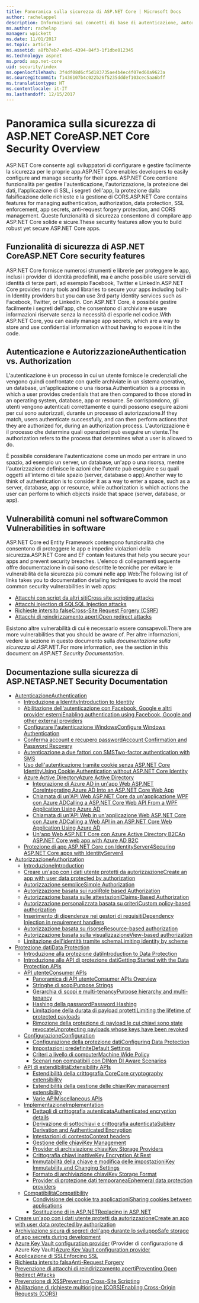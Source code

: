 ```yaml
---
title: Panoramica sulla sicurezza di ASP.NET Core | Microsoft Docs
author: rachelappel
description: Informazioni sui concetti di base di autenticazione, autorizzazione e sicurezza in ASP.NET Core
ms.author: rachelap
manager: wpickett
ms.date: 11/01/2017
ms.topic: article
ms.assetid: a8fb7eb7-e0e5-4394-84f3-1f1dbe012345
ms.technology: aspnet
ms.prod: asp.net-core
uid: security/index
ms.openlocfilehash: 3f4df08d6cf5d183735ae4b4ec4f07ed60a9623a
ms.sourcegitcommit: f1436107b4c022b26f5235dddef103cec5aa6bff
ms.translationtype: HT
ms.contentlocale: it-IT
ms.lasthandoff: 12/15/2017
---
```

# <a name="aspnet-core-security-overview"></a><span data-ttu-id="0f132-103">Panoramica sulla sicurezza di ASP.NET Core</span><span class="sxs-lookup"><span data-stu-id="0f132-103">ASP.NET Core Security Overview</span></span>

<span data-ttu-id="0f132-104">ASP.NET Core consente agli sviluppatori di configurare e gestire facilmente la sicurezza per le proprie app.</span><span class="sxs-lookup"><span data-stu-id="0f132-104">ASP.NET Core enables developers to easily configure and manage security for their apps.</span></span> <span data-ttu-id="0f132-105">ASP.NET Core contiene funzionalità per gestire l'autenticazione, l'autorizzazione, la protezione dei dati, l'applicazione di SSL, i segreti dell'app, la protezione dalla falsificazione delle richieste e la gestione di CORS.</span><span class="sxs-lookup"><span data-stu-id="0f132-105">ASP.NET Core contains features for managing authentication, authorization, data protection, SSL enforcement, app secrets, anti-request forgery protection, and CORS management.</span></span> <span data-ttu-id="0f132-106">Queste funzionalità di sicurezza consentono di compilare app ASP.NET Core solide e sicure.</span><span class="sxs-lookup"><span data-stu-id="0f132-106">These security features allow you to build robust yet secure ASP.NET Core apps.</span></span> 

## <a name="aspnet-core-security-features"></a><span data-ttu-id="0f132-107">Funzionalità di sicurezza di ASP.NET Core</span><span class="sxs-lookup"><span data-stu-id="0f132-107">ASP.NET Core security features</span></span>

<span data-ttu-id="0f132-108">ASP.NET Core fornisce numerosi strumenti e librerie per proteggere le app, inclusi i provider di identità predefiniti, ma è anche possibile usare servizi di identità di terze parti, ad esempio Facebook, Twitter e LinkedIn.</span><span class="sxs-lookup"><span data-stu-id="0f132-108">ASP.NET Core provides many tools and libraries to secure your apps including built-in Identity providers but you can use 3rd party identity services such as Facebook, Twitter, or LinkedIn.</span></span> <span data-ttu-id="0f132-109">Con ASP.NET Core, è possibile gestire facilmente i segreti dell'app, che consentono di archiviare e usare informazioni riservate senza la necessità di esporle nel codice.</span><span class="sxs-lookup"><span data-stu-id="0f132-109">With ASP.NET Core, you can easily manage app secrets, which are a way to store and use confidential information without having to expose it in the code.</span></span> 

## <a name="authentication-vs-authorization"></a><span data-ttu-id="0f132-110">Autenticazione e Autorizzazione</span><span class="sxs-lookup"><span data-stu-id="0f132-110">Authentication vs. Authorization</span></span>

<span data-ttu-id="0f132-111">L'autenticazione è un processo in cui un utente fornisce le credenziali che vengono quindi confrontate con quelle archiviate in un sistema operativo, un database, un'applicazione o una risorsa.</span><span class="sxs-lookup"><span data-stu-id="0f132-111">Authentication is a process in which a user provides credentials that are then compared to those stored in an operating system, database, app or resource.</span></span> <span data-ttu-id="0f132-112">Se corrispondono, gli utenti vengono autenticati correttamente e quindi possono eseguire azioni per cui sono autorizzati, durante un processo di autorizzazione.</span><span class="sxs-lookup"><span data-stu-id="0f132-112">If they match, users authenticate successfully, and can then perform actions that they are authorized for, during an authorization process.</span></span> <span data-ttu-id="0f132-113">L'autorizzazione è il processo che determina quali operazioni può eseguire un utente.</span><span class="sxs-lookup"><span data-stu-id="0f132-113">The authorization refers to the process that determines what a user is allowed to do.</span></span> 

<span data-ttu-id="0f132-114">È possibile considerare l'autenticazione come un modo per entrare in uno spazio, ad esempio un server, un database, un'app o una risorsa, mentre l'autorizzazione definisce le azioni che l'utente può eseguire e su quali oggetti all'interno di tale spazio (server, database o app).</span><span class="sxs-lookup"><span data-stu-id="0f132-114">Another way to think of authentication is to consider it as a way to enter a space, such as a server, database, app or resource, while authorization is which actions the user can perform to which objects inside that space (server, database, or app).</span></span>

## <a name="common-vulnerabilities-in-software"></a><span data-ttu-id="0f132-115">Vulnerabilità comuni nel software</span><span class="sxs-lookup"><span data-stu-id="0f132-115">Common Vulnerabilities in software</span></span>

<span data-ttu-id="0f132-116">ASP.NET Core ed Entity Framework contengono funzionalità che consentono di proteggere le app e impedire violazioni della sicurezza.</span><span class="sxs-lookup"><span data-stu-id="0f132-116">ASP.NET Core and EF contain features that help you secure your apps and prevent security breaches.</span></span> <span data-ttu-id="0f132-117">L'elenco di collegamenti seguente offre documentazione in cui sono descritte le tecniche per evitare le vulnerabilità della sicurezza più comuni nelle app Web:</span><span class="sxs-lookup"><span data-stu-id="0f132-117">The following list of links takes you to documentation detailing techniques to avoid the most common security vulnerabilities in web apps:</span></span>

* [<span data-ttu-id="0f132-118">Attacchi con script da altri siti</span><span class="sxs-lookup"><span data-stu-id="0f132-118">Cross site scripting attacks</span></span>](https://docs.microsoft.com/aspnet/core/security/cross-site-scripting)
* [<span data-ttu-id="0f132-119">Attacchi injection di SQL</span><span class="sxs-lookup"><span data-stu-id="0f132-119">SQL Injection attacks</span></span>](https://docs.microsoft.com/ef/core/querying/raw-sql)
* [<span data-ttu-id="0f132-120">Richieste intersito false</span><span class="sxs-lookup"><span data-stu-id="0f132-120">Cross-Site Request Forgery (CSRF)</span></span>](https://docs.microsoft.com/aspnet/core/security/anti-request-forgery)
* [<span data-ttu-id="0f132-121">Attacchi di reindirizzamento aperti</span><span class="sxs-lookup"><span data-stu-id="0f132-121">Open redirect attacks</span></span>](https://docs.microsoft.com/aspnet/core/security/preventing-open-redirects)

<span data-ttu-id="0f132-122">Esistono altre vulnerabilità di cui è necessario essere consapevoli.</span><span class="sxs-lookup"><span data-stu-id="0f132-122">There are more vulnerabilities that you should be aware of.</span></span> <span data-ttu-id="0f132-123">Per altre informazioni, vedere la sezione in questo documento sulla *documentazione sulla sicurezza di ASP.NET*.</span><span class="sxs-lookup"><span data-stu-id="0f132-123">For more information, see the section in this document on *ASP.NET Security Documentation*.</span></span> 

## <a name="aspnet-security-documentation"></a><span data-ttu-id="0f132-124">Documentazione sulla sicurezza di ASP.NET</span><span class="sxs-lookup"><span data-stu-id="0f132-124">ASP.NET Security Documentation</span></span>

*   [<span data-ttu-id="0f132-125">Autenticazione</span><span class="sxs-lookup"><span data-stu-id="0f132-125">Authentication</span></span>](authentication/index.md)
    *   [<span data-ttu-id="0f132-126">Introduzione a Identity</span><span class="sxs-lookup"><span data-stu-id="0f132-126">Introduction to Identity</span></span>](authentication/identity.md)
    *   [<span data-ttu-id="0f132-127">Abilitazione dell'autenticazione con Facebook, Google e altri provider esterni</span><span class="sxs-lookup"><span data-stu-id="0f132-127">Enabling authentication using Facebook, Google and other external providers</span></span>](authentication/social/index.md)
    * [<span data-ttu-id="0f132-128">Configurare l'autenticazione Windows</span><span class="sxs-lookup"><span data-stu-id="0f132-128">Configure Windows Authentication</span></span>](authentication/windowsauth.md)
    *   [<span data-ttu-id="0f132-129">Conferma account e recupero password</span><span class="sxs-lookup"><span data-stu-id="0f132-129">Account Confirmation and Password Recovery</span></span>](authentication/accconfirm.md)
    *   [<span data-ttu-id="0f132-130">Autenticazione a due fattori con SMS</span><span class="sxs-lookup"><span data-stu-id="0f132-130">Two-factor authentication with SMS</span></span>](authentication/2fa.md) 
    *   [<span data-ttu-id="0f132-131">Uso dell'autenticazione tramite cookie senza ASP.NET Core Identity</span><span class="sxs-lookup"><span data-stu-id="0f132-131">Using Cookie Authentication without ASP.NET Core Identity</span></span>](authentication/cookie.md)
    *   [<span data-ttu-id="0f132-132">Azure Active Directory</span><span class="sxs-lookup"><span data-stu-id="0f132-132">Azure Active Directory</span></span>](authentication/azure-active-directory/index.md)
        *   [<span data-ttu-id="0f132-133">Integrazione di Azure AD in un'app Web ASP.NET Core</span><span class="sxs-lookup"><span data-stu-id="0f132-133">Integrating Azure AD Into an ASP.NET Core Web App</span></span>](https://azure.microsoft.com/documentation/samples/active-directory-dotnet-webapp-openidconnect-aspnetcore/)
        *   [<span data-ttu-id="0f132-134">Chiamata di un'API Web ASP.NET Core da un'applicazione WPF con Azure AD</span><span class="sxs-lookup"><span data-stu-id="0f132-134">Calling a ASP.NET Core Web API From a WPF Application Using Azure AD</span></span>](https://azure.microsoft.com/documentation/samples/active-directory-dotnet-native-aspnetcore/)
        *   [<span data-ttu-id="0f132-135">Chiamata di un'API Web in un'applicazione Web ASP.NET Core con Azure AD</span><span class="sxs-lookup"><span data-stu-id="0f132-135">Calling a Web API in an ASP.NET Core Web Application Using Azure AD</span></span>](https://azure.microsoft.com/documentation/samples/active-directory-dotnet-webapp-webapi-openidconnect-aspnetcore/)
        *   [<span data-ttu-id="0f132-136">Un'app Web ASP.NET Core con Azure Active Directory B2C</span><span class="sxs-lookup"><span data-stu-id="0f132-136">An ASP.NET Core web app with Azure AD B2C</span></span>](https://azure.microsoft.com/resources/samples/active-directory-b2c-dotnetcore-webapp/)
    *   [<span data-ttu-id="0f132-137">Protezione di app ASP.NET Core con IdentityServer4</span><span class="sxs-lookup"><span data-stu-id="0f132-137">Securing ASP.NET Core apps with IdentityServer4</span></span>](https://identityserver4.readthedocs.io)
*   [<span data-ttu-id="0f132-138">Autorizzazione</span><span class="sxs-lookup"><span data-stu-id="0f132-138">Authorization</span></span>](authorization/index.md)
    *   [<span data-ttu-id="0f132-139">Introduzione</span><span class="sxs-lookup"><span data-stu-id="0f132-139">Introduction</span></span>](authorization/introduction.md)
    *   [<span data-ttu-id="0f132-140">Creare un'app con i dati utente protetti da autorizzazione</span><span class="sxs-lookup"><span data-stu-id="0f132-140">Create an app with user data protected by authorization</span></span>](xref:security/authorization/secure-data)
    *   [<span data-ttu-id="0f132-141">Autorizzazione semplice</span><span class="sxs-lookup"><span data-stu-id="0f132-141">Simple Authorization</span></span>](authorization/simple.md)
    *   [<span data-ttu-id="0f132-142">Autorizzazione basata sui ruoli</span><span class="sxs-lookup"><span data-stu-id="0f132-142">Role based Authorization</span></span>](authorization/roles.md)
    *   [<span data-ttu-id="0f132-143">Autorizzazione basata sulle attestazioni</span><span class="sxs-lookup"><span data-stu-id="0f132-143">Claims-Based Authorization</span></span>](authorization/claims.md)
    *   [<span data-ttu-id="0f132-144">Autorizzazione personalizzata basata su criteri</span><span class="sxs-lookup"><span data-stu-id="0f132-144">Custom policy-based authorization</span></span>](authorization/policies.md)
    *   [<span data-ttu-id="0f132-145">Inserimento di dipendenze nei gestori di requisiti</span><span class="sxs-lookup"><span data-stu-id="0f132-145">Dependency Injection in requirement handlers</span></span>](authorization/dependencyinjection.md)
    *   [<span data-ttu-id="0f132-146">Autorizzazione basata su risorse</span><span class="sxs-lookup"><span data-stu-id="0f132-146">Resource-based authorization</span></span>](authorization/resourcebased.md)
    *   [<span data-ttu-id="0f132-147">Autorizzazione basata sulla visualizzazione</span><span class="sxs-lookup"><span data-stu-id="0f132-147">View-based authorization</span></span>](authorization/views.md)
    *   [<span data-ttu-id="0f132-148">Limitazione dell'identità tramite schema</span><span class="sxs-lookup"><span data-stu-id="0f132-148">Limiting identity by scheme</span></span>](authorization/limitingidentitybyscheme.md)
*   [<span data-ttu-id="0f132-149">Protezione dati</span><span class="sxs-lookup"><span data-stu-id="0f132-149">Data Protection</span></span>](data-protection/index.md)
    *   [<span data-ttu-id="0f132-150">Introduzione alla protezione dati</span><span class="sxs-lookup"><span data-stu-id="0f132-150">Introduction to Data Protection</span></span>](data-protection/introduction.md)
    *   [<span data-ttu-id="0f132-151">Introduzione alle API di protezione dati</span><span class="sxs-lookup"><span data-stu-id="0f132-151">Getting Started with the Data Protection APIs</span></span>](data-protection/using-data-protection.md)
    *   [<span data-ttu-id="0f132-152">API utente</span><span class="sxs-lookup"><span data-stu-id="0f132-152">Consumer APIs</span></span>](data-protection/consumer-apis/index.md)
        *   [<span data-ttu-id="0f132-153">Panoramica di API utente</span><span class="sxs-lookup"><span data-stu-id="0f132-153">Consumer APIs Overview</span></span>](data-protection/consumer-apis/overview.md)
        *   [<span data-ttu-id="0f132-154">Stringhe di scopi</span><span class="sxs-lookup"><span data-stu-id="0f132-154">Purpose Strings</span></span>](data-protection/consumer-apis/purpose-strings.md)
        *   [<span data-ttu-id="0f132-155">Gerarchia di scopi e multi-tenancy</span><span class="sxs-lookup"><span data-stu-id="0f132-155">Purpose hierarchy and multi-tenancy</span></span>](data-protection/consumer-apis/purpose-strings-multitenancy.md)
        *   [<span data-ttu-id="0f132-156">Hashing della password</span><span class="sxs-lookup"><span data-stu-id="0f132-156">Password Hashing</span></span>](data-protection/consumer-apis/password-hashing.md)
        *   [<span data-ttu-id="0f132-157">Limitazione della durata di payload protetti</span><span class="sxs-lookup"><span data-stu-id="0f132-157">Limiting the lifetime of protected payloads</span></span>](data-protection/consumer-apis/limited-lifetime-payloads.md)
        *   [<span data-ttu-id="0f132-158">Rimozione della protezione di payload le cui chiavi sono state revocate</span><span class="sxs-lookup"><span data-stu-id="0f132-158">Unprotecting payloads whose keys have been revoked</span></span>](data-protection/consumer-apis/dangerous-unprotect.md)
    *   [<span data-ttu-id="0f132-159">Configurazione</span><span class="sxs-lookup"><span data-stu-id="0f132-159">Configuration</span></span>](data-protection/configuration/index.md)
        *   [<span data-ttu-id="0f132-160">Configurazione della protezione dati</span><span class="sxs-lookup"><span data-stu-id="0f132-160">Configuring Data Protection</span></span>](data-protection/configuration/overview.md)
        *   [<span data-ttu-id="0f132-161">Impostazioni predefinite</span><span class="sxs-lookup"><span data-stu-id="0f132-161">Default Settings</span></span>](data-protection/configuration/default-settings.md)
        *   [<span data-ttu-id="0f132-162">Criteri a livello di computer</span><span class="sxs-lookup"><span data-stu-id="0f132-162">Machine Wide Policy</span></span>](data-protection/configuration/machine-wide-policy.md)
        *   [<span data-ttu-id="0f132-163">Scenari non compatibili con DI</span><span class="sxs-lookup"><span data-stu-id="0f132-163">Non DI Aware Scenarios</span></span>](data-protection/configuration/non-di-scenarios.md)
    *   [<span data-ttu-id="0f132-164">API di estendibilità</span><span class="sxs-lookup"><span data-stu-id="0f132-164">Extensibility APIs</span></span>](data-protection/extensibility/index.md)
        *   [<span data-ttu-id="0f132-165">Estendibilità della crittografia Core</span><span class="sxs-lookup"><span data-stu-id="0f132-165">Core cryptography extensibility</span></span>](data-protection/extensibility/core-crypto.md)
        *   [<span data-ttu-id="0f132-166">Estendibilità della gestione delle chiavi</span><span class="sxs-lookup"><span data-stu-id="0f132-166">Key management extensibility</span></span>](data-protection/extensibility/key-management.md)
        *   [<span data-ttu-id="0f132-167">Varie API</span><span class="sxs-lookup"><span data-stu-id="0f132-167">Miscellaneous APIs</span></span>](data-protection/extensibility/misc-apis.md)
    *   [<span data-ttu-id="0f132-168">Implementazione</span><span class="sxs-lookup"><span data-stu-id="0f132-168">Implementation</span></span>](data-protection/implementation/index.md)
        *   [<span data-ttu-id="0f132-169">Dettagli di crittografia autenticata</span><span class="sxs-lookup"><span data-stu-id="0f132-169">Authenticated encryption details</span></span>](data-protection/implementation/authenticated-encryption-details.md)
        *   [<span data-ttu-id="0f132-170">Derivazione di sottochiavi e crittografia autenticata</span><span class="sxs-lookup"><span data-stu-id="0f132-170">Subkey Derivation and Authenticated Encryption</span></span>](data-protection/implementation/subkeyderivation.md)
        *   [<span data-ttu-id="0f132-171">Intestazioni di contesto</span><span class="sxs-lookup"><span data-stu-id="0f132-171">Context headers</span></span>](data-protection/implementation/context-headers.md)
        *   [<span data-ttu-id="0f132-172">Gestione delle chiavi</span><span class="sxs-lookup"><span data-stu-id="0f132-172">Key Management</span></span>](data-protection/implementation/key-management.md)
        *   [<span data-ttu-id="0f132-173">Provider di archiviazione chiavi</span><span class="sxs-lookup"><span data-stu-id="0f132-173">Key Storage Providers</span></span>](data-protection/implementation/key-storage-providers.md)
        *   [<span data-ttu-id="0f132-174">Crittografia chiavi inattive</span><span class="sxs-lookup"><span data-stu-id="0f132-174">Key Encryption At Rest</span></span>](data-protection/implementation/key-encryption-at-rest.md)
        *   [<span data-ttu-id="0f132-175">Immutabilità della chiave e modifica delle impostazioni</span><span class="sxs-lookup"><span data-stu-id="0f132-175">Key Immutability and Changing Settings</span></span>](data-protection/implementation/key-immutability.md)
        *   [<span data-ttu-id="0f132-176">Formato di archiviazione chiavi</span><span class="sxs-lookup"><span data-stu-id="0f132-176">Key Storage Format</span></span>](data-protection/implementation/key-storage-format.md)
        *   [<span data-ttu-id="0f132-177">Provider di protezione dati temporanea</span><span class="sxs-lookup"><span data-stu-id="0f132-177">Ephemeral data protection providers</span></span>](data-protection/implementation/key-storage-ephemeral.md)
    *   [<span data-ttu-id="0f132-178">Compatibilità</span><span class="sxs-lookup"><span data-stu-id="0f132-178">Compatibility</span></span>](data-protection/compatibility/index.md)
        *   [<span data-ttu-id="0f132-179">Condivisione dei cookie tra applicazioni</span><span class="sxs-lookup"><span data-stu-id="0f132-179">Sharing cookies between applications</span></span>](data-protection/compatibility/cookie-sharing.md)
        *   [<span data-ttu-id="0f132-180">Sostituzione di <machineKey> in ASP.NET</span><span class="sxs-lookup"><span data-stu-id="0f132-180">Replacing <machineKey> in ASP.NET</span></span>](data-protection/compatibility/replacing-machinekey.md)
*   [<span data-ttu-id="0f132-181">Creare un'app con i dati utente protetti da autorizzazione</span><span class="sxs-lookup"><span data-stu-id="0f132-181">Create an app with user data protected by authorization</span></span>](xref:security/authorization/secure-data)
*   [<span data-ttu-id="0f132-182">Archiviazione sicura di segreti dell'app durante lo sviluppo</span><span class="sxs-lookup"><span data-stu-id="0f132-182">Safe storage of app secrets during development</span></span>](app-secrets.md)
*   <span data-ttu-id="0f132-183">[Azure Key Vault configuration provider](key-vault-configuration.md) (Provider di configurazione di Azure Key Vault)</span><span class="sxs-lookup"><span data-stu-id="0f132-183">[Azure Key Vault configuration provider](key-vault-configuration.md)</span></span>
*   [<span data-ttu-id="0f132-184">Applicazione di SSL</span><span class="sxs-lookup"><span data-stu-id="0f132-184">Enforcing SSL</span></span>](enforcing-ssl.md)
*   [<span data-ttu-id="0f132-185">Richiesta intersito falsa</span><span class="sxs-lookup"><span data-stu-id="0f132-185">Anti-Request Forgery</span></span>](anti-request-forgery.md)
*   [<span data-ttu-id="0f132-186">Prevenzione di attacchi di reindirizzamento aperti</span><span class="sxs-lookup"><span data-stu-id="0f132-186">Preventing Open Redirect Attacks</span></span>](preventing-open-redirects.md)
*   [<span data-ttu-id="0f132-187">Prevenzione di XSS</span><span class="sxs-lookup"><span data-stu-id="0f132-187">Preventing Cross-Site Scripting</span></span>](cross-site-scripting.md)
*   [<span data-ttu-id="0f132-188">Abilitazione di richieste multiorigine (CORS)</span><span class="sxs-lookup"><span data-stu-id="0f132-188">Enabling Cross-Origin Requests (CORS)</span></span>](cors.md)
